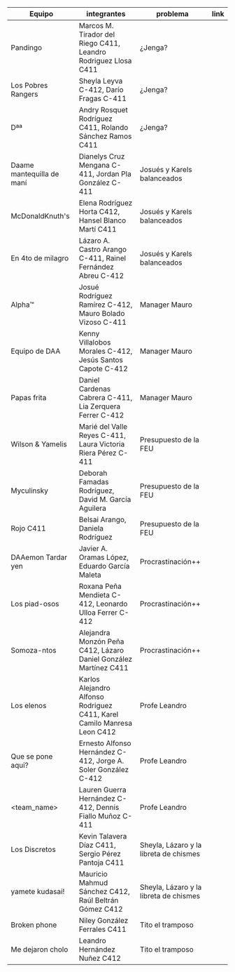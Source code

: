 | Equipo | integrantes | problema | link |
| ------ | ----------- | -------- | ---- |
| Pandingo | Marcos M. Tirador del Riego C411, Leandro Rodriguez Llosa C411 | ¿Jenga? | |
| Los Pobres Rangers | Sheyla Leyva C-412, Darío Fragas C-411 | ¿Jenga? | |
| Dªª | Andry Rosquet Rodríguez C411, Rolando Sánchez Ramos C411 | ¿Jenga? | |
| Daame mantequilla de maní | Dianelys Cruz Mengana C-411, Jordan Pla González C-411 | Josués y Karels balanceados | |
| McDonaldKnuth's | Elena Rodríguez Horta C412, Hansel Blanco Martí C411 | Josués y Karels balanceados | |
| En 4to de milagro  | Lázaro A. Castro Arango C-411, Rainel Fernández Abreu C-412 | Josués y Karels balanceados | |
| Alpha™ | Josué Rodríguez Ramírez C-412, Mauro Bolado Vizoso C-411 | Manager Mauro | |
| Equipo de DAA | Kenny Villalobos Morales C-412, Jesús Santos Capote C-412 | Manager Mauro | |
| Papas frita | Daniel Cardenas Cabrera C-411, Lia Zerquera Ferrer C-412 | Manager Mauro | |
| Wilson & Yamelis | Marié del Valle Reyes C-411, Laura Victoria Riera Pérez C-411 | Presupuesto de la FEU | |
| Myculinsky | Deborah Famadas Rodríguez, David M. García Aguilera | Presupuesto de la FEU | |
| Rojo C411 | Belsai Arango, Daniela Rodríguez | Presupuesto de la FEU | |
| DAAemon Tardar yen | Javier A. Oramas López, Eduardo García Maleta | Procrastinación++ | |
| Los piad-osos | Roxana Peña Mendieta  C-412, Leonardo Ulloa Ferrer C-412 | Procrastinación++ | |
| Somoza-ntos | Alejandra Monzón Peña C412, Lázaro Daniel González Martínez C411 | Procrastinación++ | |
| Los elenos | Karlos Alejandro Alfonso Rodriguez C411, Karel Camilo Manresa Leon C412 | Profe Leandro | |
| Que se pone aqui? | Ernesto Alfonso Hernández C-412, Jorge A. Soler González C-412 | Profe Leandro | |
| <team_name> | Lauren Guerra Hernández C-412, Dennis Fiallo Muñoz C-411 | Profe Leandro | |
| Los Discretos | Kevin Talavera Díaz C411, Sergio Pérez Pantoja C411 | Sheyla, Lázaro y la libreta de chismes | |
| yamete kudasai!  | Mauricio Mahmud Sánchez C412, Raúl Beltrán Gómez C412 | Sheyla, Lázaro y la libreta de chismes | |
| Broken phone | Niley González Ferrales C411 | Tito el tramposo | |
| Me dejaron cholo | Leandro Hernández Nuñez C412 | Tito el tramposo |  |